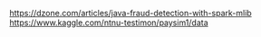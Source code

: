 https://dzone.com/articles/java-fraud-detection-with-spark-mlib
https://www.kaggle.com/ntnu-testimon/paysim1/data
